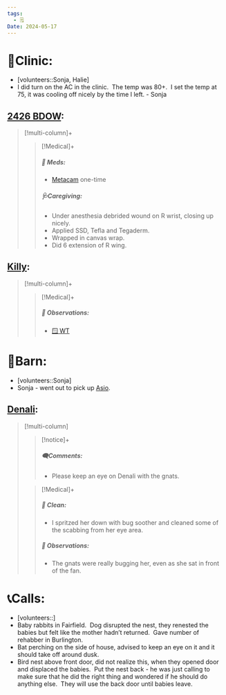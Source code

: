 ```yaml
---
tags:
  - 🗒️
Date: 2024-05-17
---
```


# 🏥Clinic:
- [volunteers::Sonja, Halie]
- I did turn on the AC in the clinic.  The temp was 80+.  I set the temp at 75, it was cooling off nicely by the time I left. - Sonja

## [2426 BDOW](../RARE%20Birds/2426%20BDOW.md):
> [!multi-column]+
>
>> [!Medical]+
>> ##### 💊 Meds:
>> - [Metacam](../Admin/Codes/Medication/Metacam.md) one-time
>>
>> ##### 🩺Caregiving:
>> - Under anesthesia debrided wound on R wrist, closing up nicely. 
>> - Applied SSD, Tefla and Tegaderm. 
>> - Wrapped in canvas wrap. 
>> - Did 6 extension of R wing. 
>>

## [Killy](../RARE%20Birds/Ed%20Birds/Killy.md):
> [!multi-column]+
>
>> [!Medical]+
>> ##### 🔭 Observations:
>> - [🪟 WT](../Admin/Codes/Window%20time.md)

# 🏡Barn:
- [volunteers::Sonja]
- Sonja - went out to pick up [Asio](../RARE%20Birds/Ed%20Birds/Asio.md).

## [Denali](../RARE%20Birds/Ed%20Birds/Denali.md):
> [!multi-column]
>
>> [!notice]+
>> ##### 🗨️Comments:
>> - Please keep an eye on Denali with the gnats.
>
>> [!Medical]+
>>##### 🫧 Clean:
>>- I spritzed her down with bug soother and cleaned some of the scabbing from her eye area.
>>
>> ##### 🔭 Observations:
>> - The gnats were really bugging her, even as she sat in front of the fan. 

# 📞Calls:
- [volunteers::]
- Baby rabbits in Fairfield.  Dog disrupted the nest, they renested the babies but felt like the mother hadn’t returned.  Gave number of rehabber in Burlington.
- Bat perching on the side of house, advised to keep an eye on it and it should take off around dusk.
- Bird nest above front door, did not realize this, when they opened door and displaced the babies.  Put the nest back - he was just calling to make sure that he did the right thing and wondered if he should do anything else.  They will use the back door until babies leave.
